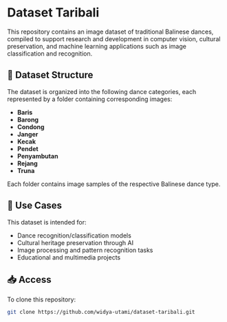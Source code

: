 # Dataset Taribali

This repository contains an image dataset of traditional Balinese dances, compiled to support research and development in computer vision, cultural preservation, and machine learning applications such as image classification and recognition.

## 📁 Dataset Structure

The dataset is organized into the following dance categories, each represented by a folder containing corresponding images:

- **Baris**  
- **Barong**  
- **Condong**  
- **Janger**  
- **Kecak**  
- **Pendet**  
- **Penyambutan**  
- **Rejang**  
- **Truna**

Each folder contains image samples of the respective Balinese dance type.

## 📌 Use Cases

This dataset is intended for:

- Dance recognition/classification models
- Cultural heritage preservation through AI
- Image processing and pattern recognition tasks
- Educational and multimedia projects

## 📥 Access

To clone this repository:

```bash
git clone https://github.com/widya-utami/dataset-taribali.git
